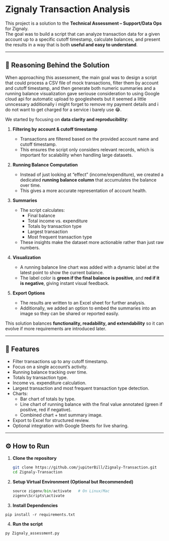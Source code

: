 # Zignaly Transaction Analysis

This project is a solution to the **Technical Assessment – Support/Data Ops** for Zignaly.  
The goal was to build a script that can analyze transaction data for a given account up to a specific cutoff timestamp, calculate balances, and present the results in a way that is both **useful and easy to understand**.

---

## 🧠 Reasoning Behind the Solution

When approaching this assessment, the main goal was to design a script that could process a CSV file of mock transactions, filter them by account and cutoff timestamp, and then generate both numeric summaries and a running balance visualization gave seriouse consideration to using Google cloud api for automatic upload to googlesheets but it seemed a little unncessary additionally i might forget to remove my payment details and i do not want to get charged for a service i barely use 😂.

We started by focusing on **data clarity and reproducibility**:

1. **Filtering by account & cutoff timestamp**

   - Transactions are filtered based on the provided account name and cutoff timestamp.
   - This ensures the script only considers relevant records, which is important for scalability when handling large datasets.

2. **Running Balance Computation**

   - Instead of just looking at “effect” (income/expenditure), we created a dedicated **running balance column** that accumulates the balance over time.
   - This gives a more accurate representation of account health.

3. **Summaries**

   - The script calculates:
     - Final balance
     - Total income vs. expenditure
     - Totals by transaction type
     - Largest transaction
     - Most frequent transaction type
   - These insights make the dataset more actionable rather than just raw numbers.

4. **Visualization**

   - A running balance line chart was added with a dynamic label at the latest point to show the current balance.
   - The label color is **green if the final balance is positive**, and **red if it is negative**, giving instant visual feedback.

5. **Export Options**
   - The results are written to an Excel sheet for further analysis.
   - Additionally, we added an option to embed the summaries into an image so they can be shared or reported easily.

This solution balances **functionality, readability, and extendability** so it can evolve if more requirements are introduced later.

---

## 🚀 Features

- Filter transactions up to any cutoff timestamp.
- Focus on a single account’s activity.
- Running balance tracking over time.
- Totals by transaction type.
- Income vs. expenditure calculation.
- Largest transaction and most frequent transaction type detection.
- Charts:
  - Bar chart of totals by type.
  - Line chart of running balance with the final value annotated (green if positive, red if negative).
  - Combined chart + text summary image.
- Export to Excel for structured review.
- Optional integration with Google Sheets for live sharing.

---

## ⚙️ How to Run

1. **Clone the repository**

   ```bash
   git clone https://github.com/jupiterBill/Zignaly-Transaction.git
   cd Zignaly-Transaction
   ```

2. **Setup Virtual Environment (Optional but Recommended)**
   ```python -m venv zigenv
   source zigenv/bin/activate   # On Linux/Mac
   zigenv\Scripts\activate
   ```
3. **Install Dependencies**

```
pip install -r requirements.txt

```

4. **Run the script**

```
py Zignaly_assessment.py
```
